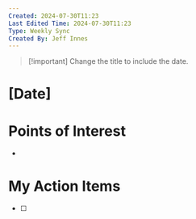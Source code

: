 ```yaml
---
Created: 2024-07-30T11:23
Last Edited Time: 2024-07-30T11:23
Type: Weekly Sync
Created By: Jeff Innes
---
```

> [!important] Change the title to include the date.

# [Date] 
# Points of Interest
- 

# My Action Items

- [ ]